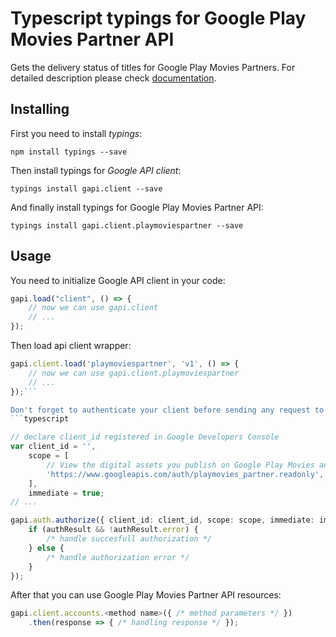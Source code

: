 # Typescript typings for Google Play Movies Partner API
Gets the delivery status of titles for Google Play Movies Partners.
For detailed description please check [documentation](https://developers.google.com/playmoviespartner/).

## Installing

First you need to install *typings*:
```
npm install typings --save 
```

Then install typings for *Google API client*:
```
typings install gapi.client --save 
```

And finally install typings for Google Play Movies Partner API:
```
typings install gapi.client.playmoviespartner --save 
```

## Usage

You need to initialize Google API client in your code:
```typescript
gapi.load("client", () => { 
    // now we can use gapi.client
    // ... 
});
```

Then load api client wrapper:
```typescript
gapi.client.load('playmoviespartner', 'v1', () => {
    // now we can use gapi.client.playmoviespartner
    // ... 
});```

Don't forget to authenticate your client before sending any request to resources:
```typescript

// declare client_id registered in Google Developers Console
var client_id = '',
    scope = [     
        // View the digital assets you publish on Google Play Movies and TV
        'https://www.googleapis.com/auth/playmovies_partner.readonly',
    ],
    immediate = true;
// ...

gapi.auth.authorize({ client_id: client_id, scope: scope, immediate: immediate }, authResult => {
    if (authResult && !authResult.error) {
        /* handle succesfull authorization */
    } else {
        /* handle authorization error */
    }
});            
```

After that you can use Google Play Movies Partner API resources:

```typescript
gapi.client.accounts.<method name>({ /* method parameters */ })
    .then(response => { /* handling response */ });
```